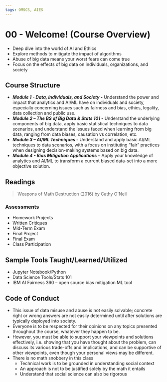 ```yaml
---
tags: OMSCS, AIES
---
```

# 00 - Welcome! (Course Overview)

- Deep dive into the world of AI and Ethics
- Explore methods to mitigate the impact of algorithms
- Abuse of big data means your worst fears can come true
- Focus on the effects of big data on individuals, organizations, and society

## Course Structure
- **_Module 1 - Data, Individuals, and Society_ -** Understand the power and impact that analytics and AI/ML have on individuals and society, especially concerning issues such as fairness and bias, ethics, legality, data collection and public use.
- **_Module 2 – The BS of Big Data & Stats 101_ -** Understand the underlying components of big data, apply basic statistical techniques to data scenarios, and understand the issues faced when learning from big data, ranging from data biases, causation vs correlation, etc.
- **_Module 3 – AI/ML Techniques_ -** Understand and apply basic AI/ML techniques to data scenarios, with a focus on instituting “fair” practices when designing decision-making systems based on big data.
- _**Module 4 - Bias Mitigation Applications**_ **–** Apply your knowledge of analytics and AI/ML to transform a current biased data-set into a more objective solution.

## Readings
> Weapons of Math Destruction (2016)
> by Cathy O'Neil

### Assessments
- Homework Projects
- Written Critiques
- Mid-Term Exam
- Final Project
- Final Exam
- Class Participation

## Sample Tools Taught/Learned/Utilized
- Jupyter Notebook/Python
- Data Science Tools/Stats 101
- IBM AI Fairness 360 – open source bias mitigation ML tool

## Code of Conduct
- This issue of data misuse and abuse is not easily solvable; concrete right or wrong answers are not easily determined until after solutions are typically deployed into society.
- Everyone is to be respected for their opinions on any topics presented throughout the course, whatever they happen to be.
- However, you must be able to support your viewpoints and solutions effectively, i.e. showing that you have thought about the problem, can discuss its various trade-offs and implications, and can be supportive of other viewpoints, even though your personal views may be different.
- There is no math snobbery in this class
    - Technical work is to be grounded in understanding social context
    - An approach is not to be justified solely by the math it entails
    - Understand that social science can also be rigorous
